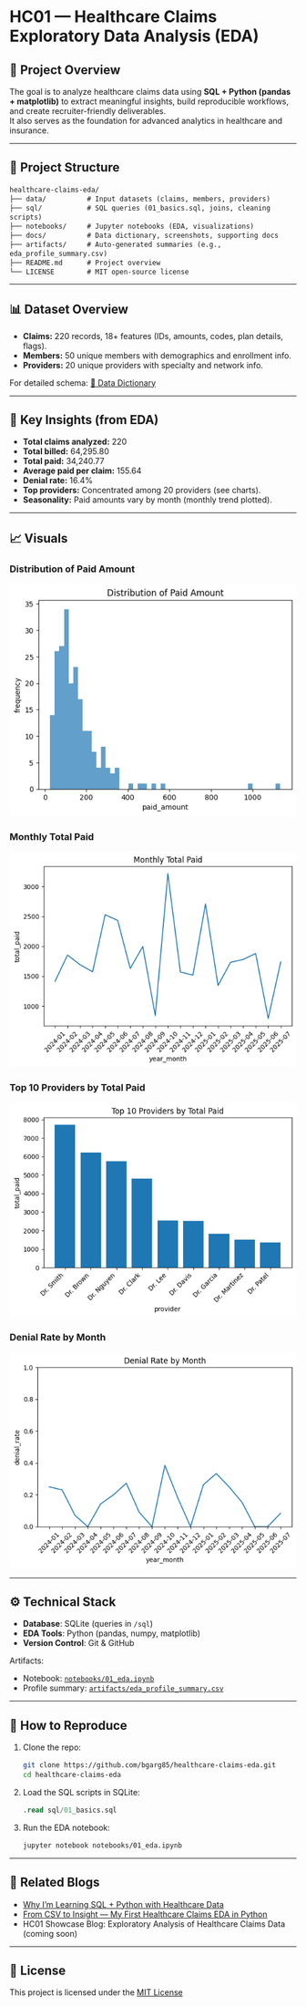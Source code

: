 # HC01 — Healthcare Claims Exploratory Data Analysis (EDA)

## 📌 Project Overview

The goal is to analyze healthcare claims data using **SQL + Python (pandas + matplotlib)** to extract meaningful insights, build reproducible workflows, and create recruiter-friendly deliverables.  
It also serves as the foundation for advanced analytics in healthcare and insurance.

---

## 📂 Project Structure
```
healthcare-claims-eda/
├── data/          # Input datasets (claims, members, providers)
├── sql/           # SQL queries (01_basics.sql, joins, cleaning scripts)
├── notebooks/     # Jupyter notebooks (EDA, visualizations)
├── docs/          # Data dictionary, screenshots, supporting docs
├── artifacts/     # Auto-generated summaries (e.g., eda_profile_summary.csv)
├── README.md      # Project overview
└── LICENSE        # MIT open-source license
```

---

## 📊 Dataset Overview
- **Claims:** 220 records, 18+ features (IDs, amounts, codes, plan details, flags).
- **Members:** 50 unique members with demographics and enrollment info.
- **Providers:** 20 unique providers with specialty and network info.

For detailed schema: [📘 Data Dictionary](docs/data_dictionary.md)

---

## 🔎 Key Insights (from EDA)
- **Total claims analyzed:** 220  
- **Total billed:** 64,295.80  
- **Total paid:** 34,240.77  
- **Average paid per claim:** 155.64  
- **Denial rate:** 16.4%  
- **Top providers:** Concentrated among 20 providers (see charts).  
- **Seasonality:** Paid amounts vary by month (monthly trend plotted).  

---

## 📈 Visuals

### Distribution of Paid Amount
![Paid Distribution](docs/img/paid_distribution.png)

### Monthly Total Paid
![Monthly Paid Trend](docs/img/monthly_paid_trend.png)

### Top 10 Providers by Total Paid
![Top Providers](docs/img/top_providers.png)

### Denial Rate by Month
![Denial Rate](docs/img/denial_rate.png)

---

## ⚙️ Technical Stack
- **Database**: SQLite (queries in `/sql`)  
- **EDA Tools**: Python (pandas, numpy, matplotlib)  
- **Version Control**: Git & GitHub  

Artifacts:
- Notebook: [`notebooks/01_eda.ipynb`](notebooks/01_eda.ipynb)  
- Profile summary: [`artifacts/eda_profile_summary.csv`](artifacts/eda_profile_summary.csv)  

---

## 🚀 How to Reproduce
1. Clone the repo:
   ```bash
   git clone https://github.com/bgarg85/healthcare-claims-eda.git
   cd healthcare-claims-eda
   ```
2. Load the SQL scripts in SQLite:
   ```sql
   .read sql/01_basics.sql
   ```
3. Run the EDA notebook:
   ```bash
   jupyter notebook notebooks/01_eda.ipynb
   ```

---

## 📖 Related Blogs
- [Why I’m Learning SQL + Python with Healthcare Data](https://www.linkedin.com/posts/bhanu-garg-25699614_healthcaredata-sql-python-activity-7366199184254836736-Qd5m?utm_source=share&utm_medium=member_desktop&rcm=ACoAAAL-LuIB6PLVnQ3cZdiy4U7LLEZrDb3CPV4)  
- [From CSV to Insight — My First Healthcare Claims EDA in Python](your-blog-link-2-coming-soon)  
- HC01 Showcase Blog: Exploratory Analysis of Healthcare Claims Data (coming soon)  

---

## 📜 License
This project is licensed under the [MIT License](LICENSE)
